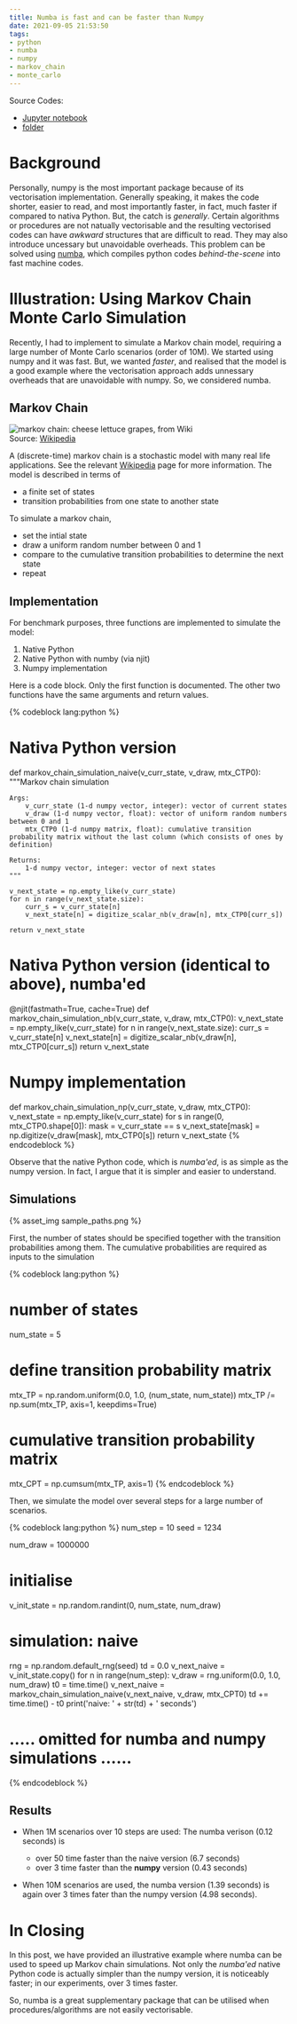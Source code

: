 ```yaml
---
title: Numba is fast and can be faster than Numpy
date: 2021-09-05 21:53:50
tags:
- python
- numba
- numpy
- markov_chain
- monte_carlo
---
```


Source Codes: 
* [Jupyter notebook](https://github.com/xyise/xyise/blob/main/notebook/numba/numba_numpy.ipynb)
* [folder](https://github.com/xyise/xyise/tree/main/notebook/numba)

# Background

Personally, numpy is the most important package because of its vectorisation implementation. Generally speaking, it makes the code shorter, easier to read, and most importantly faster, in fact, much faster if compared to nativa Python. But, the catch is *generally*. Certain algorithms or procedures are not natually vectorisable and the resulting vectorised codes can have *awkward* structures that are difficult to read. They may also introduce uncessary but unavoidable overheads. This problem can be solved using [numba](http://numba.pydata.org/), which compiles python codes *behind-the-scene* into fast machine codes. 

# Illustration: Using Markov Chain Monte Carlo Simulation

Recently, I had to implement to simulate a Markov chain model, requiring a large number of Monte Carlo scenarios (order of 10M). We started using numpy and it was fast. But, we wanted *faster*, and realised that the model is a good example where the vectorisation approach adds unnessary overheads that are unavoidable with numpy. So, we considered numba. 

## Markov Chain

![markov chain: cheese lettuce grapes, from Wiki](https://upload.wikimedia.org/wikipedia/commons/f/f2/Markov-cheese-lettuce-grapes.svg)\
Source: [Wikipedia](https://en.wikipedia.org/wiki/Markov_chain)

A (discrete-time) markov chain is a stochastic model with many real life applications. See the relevant [Wikipedia](https://en.wikipedia.org/wiki/Markov_chain) page for more information. The model is described in terms of
* a finite set of states
* transition probabilities from one state to another state

To simulate a markov chain, 
* set the intial state
* draw a uniform random number between 0 and 1
* compare to the cumulative transition probabilities to determine the next state
* repeat

## Implementation

For benchmark purposes, three functions are implemented to simulate the model:
1. Native Python
1. Native Python with numby (via njit)
1. Numpy implementation

Here is a code block. Only the first function is documented. The other two functions have the same arguments and return values. 

{% codeblock lang:python %}
# Nativa Python version
def markov_chain_simulation_naive(v_curr_state, v_draw, mtx_CTP0):
    """Markov chain simulation

    Args:
        v_curr_state (1-d numpy vector, integer): vector of current states
        v_draw (1-d numpy vector, float): vector of uniform random numbers between 0 and 1
        mtx_CTP0 (1-d numpy matrix, float): cumulative transition probability matrix without the last column (which consists of ones by definition)

    Returns:
        1-d numpy vector, integer: vector of next states
    """

    v_next_state = np.empty_like(v_curr_state)
    for n in range(v_next_state.size):
        curr_s = v_curr_state[n]
        v_next_state[n] = digitize_scalar_nb(v_draw[n], mtx_CTP0[curr_s])
    
    return v_next_state

# Nativa Python version (identical to above), numba'ed
@njit(fastmath=True, cache=True)
def markov_chain_simulation_nb(v_curr_state, v_draw, mtx_CTP0):
    v_next_state = np.empty_like(v_curr_state)
    for n in range(v_next_state.size):
        curr_s = v_curr_state[n]
        v_next_state[n] = digitize_scalar_nb(v_draw[n], mtx_CTP0[curr_s])
    return v_next_state

# Numpy implementation
def markov_chain_simulation_np(v_curr_state, v_draw, mtx_CTP0):
    v_next_state = np.empty_like(v_curr_state)
    for s in range(0, mtx_CTP0.shape[0]):
        mask = v_curr_state == s
        v_next_state[mask] = np.digitize(v_draw[mask], mtx_CTP0[s])
    return v_next_state
{% endcodeblock %}

Observe that the native Python code, which is *numba'ed*, is as simple as the numpy version. In fact, I argue that it is simpler and easier to understand. 

## Simulations

{% asset_img sample_paths.png %} 


First, the number of states should be specified together with the transition probabilities among them. The cumulative probabilities are required as inputs to the simulation

{% codeblock lang:python %}
# number of states
num_state = 5

# define transition probability matrix
mtx_TP = np.random.uniform(0.0, 1.0, (num_state, num_state))
mtx_TP /= np.sum(mtx_TP, axis=1, keepdims=True)

# cumulative transition probability matrix
mtx_CPT = np.cumsum(mtx_TP, axis=1)
{% endcodeblock %}

Then, we simulate the model over several steps for a large number of scenarios. 

{% codeblock lang:python %}
num_step = 10
seed = 1234

num_draw = 1000000

# initialise
v_init_state = np.random.randint(0, num_state, num_draw)

# simulation: naive
rng = np.random.default_rng(seed)
td = 0.0
v_next_naive = v_init_state.copy()
for n in range(num_step):
    v_draw = rng.uniform(0.0, 1.0, num_draw)
    t0 = time.time()
    v_next_naive = markov_chain_simulation_naive(v_next_naive, v_draw, mtx_CPT0)
    td += time.time() - t0
print('naive: ' + str(td) + ' seconds')

# ..... omitted for numba and numpy simulations ......
{% endcodeblock %}

## Results

* When 1M scenarios over 10 steps are used: The numba verison (0.12 seconds) is 
    * over 50 time faster than the naive version (6.7 seconds)
    * over 3 time faster than the **numpy** version (0.43 seconds)

* When 10M scenarios are used, the numba version (1.39 seconds) is again over 3 times fater than the numpy version (4.98 seconds).


# In Closing

In this post, we have provided an illustrative example where numba can be used to speed up Markov chain simulations. Not only the *numba'ed* native Python code is actually simpler than the numpy version, it is noticeably faster; in our experiments, over 3 times faster. 

So, numba is a great supplementary package that can be utilised when procedures/algorithms are not easily vectorisable. 
